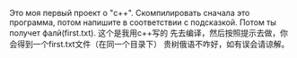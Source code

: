 Это моя первый проект о "с++".
Скомпилировать сначала это программа, потом напишите в соответствии с подсказкой. Потом ты получет фалй(first.txt).
这个是我用c++写的
先去编译，然后按照提示去做，你会得到一个first.txt文件（在同一个目录下）
贵树俄语不咋好，如有误会请谅解。
